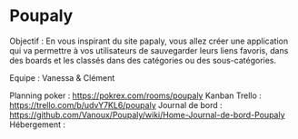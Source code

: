 # Poupaly
Objectif :  En vous inspirant du site papaly, vous allez créer une application qui va permettre à vos utilisateurs de sauvegarder leurs liens favoris, dans des boards et les classés dans des catégories ou des sous-catégories.

Equipe : Vanessa & Clément

Planning poker : https://pokrex.com/rooms/poupaly
Kanban Trello : https://trello.com/b/udvY7KL6/poupaly
Journal de bord : https://github.com/Vanoux/Poupaly/wiki/Home-Journal-de-bord-Poupaly
Hébergement :
